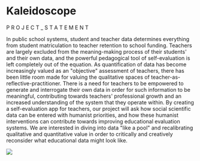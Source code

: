 # Kaleidoscope
P R O J E C T _ S T A T E M E N T

In public school systems, student and teacher data determines everything from student matriculation to teacher retention to school funding. Teachers are largely excluded from the meaning-making process of their students' and their own data, and the powerful pedagogical tool of self-evaluation is left completely out of the equation. As quantification of data has become increasingly valued as an "objective" assessment of teachers, there has been little room made for valuing the qualitative spaces of teacher-as-reflective-practitioner. There is a need for teachers to be empowered to generate and interrogate their own data in order for such information to be meaningful, contributing towards teachers' professional growth and an increased understanding of the system that they operate within. By creating a self-evaluation app for teachers, our project will ask how social scientific data can be entered with humanist priorities, and how these humanist interventions can contribute towards improving educational evaluation systems. We are interested in diving into data "like a pool" and recalibrating qualitative and quantitative value in order to critically and creatively reconsider what educational data might look like. 

![](Images/0b%20-%20Tutorial%202%20–%201.png)
